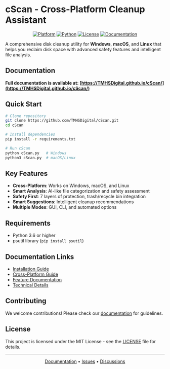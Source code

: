 # cScan - Cross-Platform Cleanup Assistant

<p align="center">
  <a href="https://github.com/TMHSDigital/cScan"><img src="https://img.shields.io/badge/platform-Windows%20%7C%20macOS%20%7C%20Linux-blue.svg" alt="Platform"></a>
  <a href="https://www.python.org/"><img src="https://img.shields.io/badge/python-3.6%2B-green.svg" alt="Python"></a>
  <a href="LICENSE"><img src="https://img.shields.io/badge/license-MIT-orange.svg" alt="License"></a>
  <a href="https://TMHSDigital.github.io/cScan/"><img src="https://img.shields.io/badge/docs-GitHub%20Pages-brightgreen.svg" alt="Documentation"></a>
</p>

A comprehensive disk cleanup utility for **Windows**, **macOS**, and **Linux** that helps you reclaim disk space with advanced safety features and intelligent file analysis.

## Documentation

**Full documentation is available at: [https://TMHSDigital.github.io/cScan/](https://TMHSDigital.github.io/cScan/)**

## Quick Start

```bash
# Clone repository
git clone https://github.com/TMHSDigital/cScan.git
cd cScan

# Install dependencies
pip install -r requirements.txt

# Run cScan
python cScan.py   # Windows
python3 cScan.py  # macOS/Linux
```

## Key Features

- **Cross-Platform**: Works on Windows, macOS, and Linux
- **Smart Analysis**: AI-like file categorization and safety assessment
- **Safety First**: 7 layers of protection, trash/recycle bin integration
- **Smart Suggestions**: Intelligent cleanup recommendations
- **Multiple Modes**: GUI, CLI, and automated options

## Requirements

- Python 3.6 or higher
- psutil library (`pip install psutil`)

## Documentation Links

- [Installation Guide](https://TMHSDigital.github.io/cScan/README.html)
- [Cross-Platform Guide](https://TMHSDigital.github.io/cScan/CROSS_PLATFORM_GUIDE.html)
- [Feature Documentation](https://TMHSDigital.github.io/cScan/IMPROVEMENTS.html)
- [Technical Details](https://TMHSDigital.github.io/cScan/FIXES_APPLIED.html)

## Contributing

We welcome contributions! Please check our [documentation](https://TMHSDigital.github.io/cScan/) for guidelines.

## License

This project is licensed under the MIT License - see the [LICENSE](LICENSE) file for details.

---

<p align="center">
  <a href="https://TMHSDigital.github.io/cScan/">Documentation</a> •
  <a href="https://github.com/TMHSDigital/cScan/issues">Issues</a> •
  <a href="https://github.com/TMHSDigital/cScan/discussions">Discussions</a>
</p> 